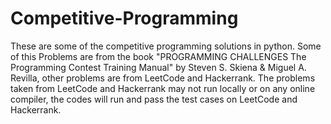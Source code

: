 # Competitive-Programming
These are some of the competitive programming solutions in python. Some of this Problems are from the book "PROGRAMMING CHALLENGES The Programming Contest Training Manual" by Steven S. Skiena & Miguel A. Revilla, other problems are from LeetCode and Hackerrank.
The problems taken from LeetCode and Hackerrank may not run locally or on any online compiler, the codes will run and pass the test cases on LeetCode and Hackerrank.
